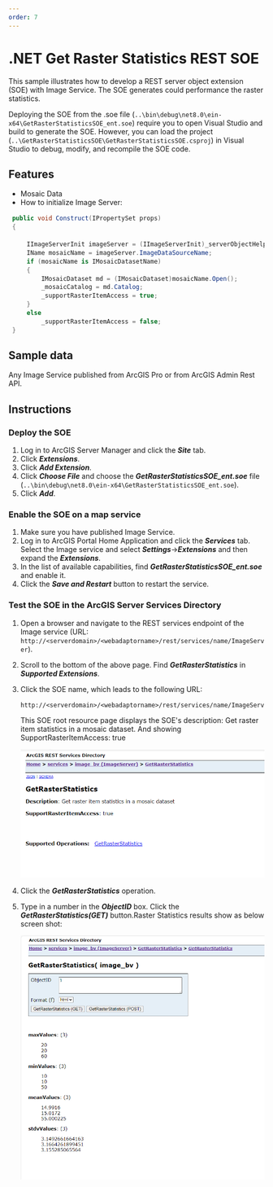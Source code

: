 ```yaml
---
order: 7
---
```


# .NET Get Raster Statistics REST SOE

This sample illustrates how to develop a REST server object extension (SOE) with Image Service. The SOE generates could performance the raster statistics. 

Deploying the SOE from the .soe file (`..\bin\debug\net8.0\ein-x64\GetRasterStatisticsSOE_ent.soe`) require you to open Visual Studio and build to generate the SOE. However, you can load the project (`..\GetRasterStatisticsSOE\GetRasterStatisticsSOE.csproj`) in Visual Studio to debug, modify, and recompile the SOE code.

## Features

* Mosaic Data
* How to initialize Image Server: 

```cs
 public void Construct(IPropertySet props)
 {
    
     IImageServerInit imageServer = (IImageServerInit)_serverObjectHelper.ServerObject;
     IName mosaicName = imageServer.ImageDataSourceName;
     if (mosaicName is IMosaicDatasetName)
     {
         IMosaicDataset md = (IMosaicDataset)mosaicName.Open();
         _mosaicCatalog = md.Catalog;
         _supportRasterItemAccess = true;
     }
     else
         _supportRasterItemAccess = false;
 }
```


## Sample data

Any Image Service published from ArcGIS Pro or from ArcGIS Admin Rest API. 


## Instructions

### Deploy the SOE

1. Log in to ArcGIS Server Manager and click the ***Site*** tab.
2. Click ***Extensions***.
3. Click ***Add Extension***.
4. Click ***Choose File*** and choose the ***GetRasterStatisticsSOE_ent.soe*** file (`..\bin\debug\net8.0\ein-x64\GetRasterStatisticsSOE_ent.soe`).
5. Click ***Add***.

### Enable the SOE on a map service

1. Make sure you have published Image Service.
2. Log in to ArcGIS Portal Home Application and click the ***Services*** tab. Select the Image service and select ***Settings***->***Extensions*** and then expand the ***Extensions***.
3. In the list of available capabilities, find ***GetRasterStatisticsSOE_ent.soe*** and enable it.
4. Click the ***Save and Restart*** button to restart the service.

### Test the SOE in the ArcGIS Server Services Directory

1. Open a browser and navigate to the REST services endpoint of the Image service (URL: `http://<serverdomain>/<webadaptorname>/rest/services/name/ImageServer`).
2. Scroll to the bottom of the above page. Find ***GetRasterStatistics*** in ***Supported Extensions***.
3. Click the SOE name, which leads to the following URL:

   ```
   http://<serverdomain>/<webadaptorname>/rest/services/name/ImageServer/exts/GetRasterStatistics
   
   ```

   This SOE root resource page displays the SOE's description: Get raster item statistics in a mosaic dataset. And showing SupportRasterItemAccess: true

   ![](../../../../images/netsp/GetRasterStatistics1.png "GetRasterStatistics Sample")

4. Click the ***GetRasterStatistics*** operation.
5. Type in a number in the ***ObjectID*** box.  Click the ***GetRasterStatistics(GET)*** button.Raster Statistics results show as below screen shot:

   ![](../../../../images/netsp/GetRasterStatistics2.png "GetRasterStatistics Sample")


